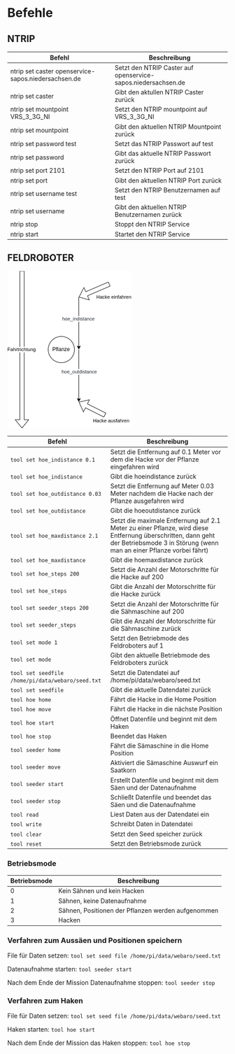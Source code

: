 # Befehle

## NTRIP

| Befehl | Beschreibung |
| ------ | ------------ |
| ntrip set caster openservice-sapos.niedersachsen.de | Setzt den NTRIP Caster auf openservice-sapos.niedersachsen.de |
| ntrip set caster | Gibt den aktullen NTRIP Caster zurück |
| ntrip set mountpoint VRS_3_3G_NI | Setzt den NTRIP mountpoint auf VRS_3_3G_NI |
| ntrip set mountpoint | Gibt den aktuellen NTRIP Mountpoint zurück |
| ntrip set password test | Setzt das NTRIP Passwort auf test |
| ntrip set password | Gibt das aktuelle NTRIP Passwort zurück |
| ntrip set port 2101 | Setzt den NTRIP Port auf 2101 |
| ntrip set port | Gibt den aktuellen NTRIP Port zurück |
| ntrip set username test | Setzt den NTRIP Benutzernamen auf test |
| ntrip set username | Gibt den aktuellen NTRIP Benutzernamen zurück |
| ntrip stop | Stoppt den NTRIP Service |
| ntrip start | Startet den NTRIP Service |

## FELDROBOTER

![](docs/seedhoe.drawio.png)

| Befehl | Beschreibung |
| ------ | ------------ |
| `tool set hoe_indistance 0.1` | Setzt die Entfernung auf 0.1 Meter vor dem die Hacke vor der Pflanze eingefahren wird |
| `tool set hoe_indistance` | Gibt die hoeindistance zurück |
| `tool set hoe_outdistance 0.03` | Setzt die Entfernung auf Meter 0.03 Meter nachdem die Hacke nach der Pflanze ausgefahren wird | 
| `tool set hoe_outdistance` | Gibt die hoeoutdistance zurück |
| `tool set hoe_maxdistance 2.1` | Setzt die maximale Entfernung auf 2.1 Meter zu einer Pflanze, wird diese Entfernung überschritten, dann geht der Betriebsmode 3 in Störung (wenn man an einer Pflanze vorbei fährt) |
| `tool set hoe_maxdistance` | Gibt die hoemaxdistance zurück |
| `tool set hoe_steps 200` | Setzt die Anzahl der Motorschritte für die Hacke auf 200 |
| `tool set hoe_steps` | Gibt die Anzahl der Motorschritte für die Hacke zurück |
| `tool set seeder_steps 200` | Setzt die Anzahl der Motorschritte für die Sähmaschine auf 200 |
| `tool set seeder_steps` | Gibt die Anzahl der Motorschritte für die Sähmaschine zurück |
| `tool set mode 1` | Setzt den Betriebmode des Feldroboters auf 1 |
| `tool set mode` | Gibt den aktuelle Betriebmode des Feldroboters zurück |
| `tool set seedfile /home/pi/data/webaro/seed.txt` | Setzt die Datendatei auf /home/pi/data/webaro/seed.txt |
| `tool set seedfile` | Gibt die aktuelle Datendatei zurück |
| `tool hoe home` | Fährt die Hacke in die Home Position |
| `tool hoe move` | Fährt die Hacke in die nächste Position |
| `tool hoe start` | Öffnet Datenfile und beginnt mit dem Haken |
| `tool hoe stop` | Beendet das Haken |
| `tool seeder home` | Fährt die Sämaschine in die Home Position |
| `tool seeder move` | Aktiviert die Sämaschine Auswurf ein Saatkorn |
| `tool seeder start` | Erstellt Datenfile und beginnt mit dem Säen und der Datenaufnahme |
| `tool seeder stop` | Schließt Datenfile und beendet das Säen und die Datenaufnahme |
| `tool read` | Liest Daten aus der Datendatei ein |
| `tool write` | Schreibt Daten in Datendatei |
| `tool clear` | Setzt den Seed speicher zurück |
| `tool reset` | Setzt den Betriebsmode zurück |

### Betriebsmode

| Betriebsmode | Beschreibung |
| ------ | ------------ |
| 0 | Kein Sähnen und kein Hacken |
| 1 | Sähnen, keine Datenaufnahme |
| 2 | Sähnen, Positionen der Pflanzen werden aufgenommen |
| 3 | Hacken |

### Verfahren zum Aussäen und Positionen speichern
File für Daten setzen: `tool set seed file /home/pi/data/webaro/seed.txt`

Datenaufnahme starten: `tool seeder start`

Nach dem Ende der Mission Datenaufnahme stoppen: `tool seeder stop`

### Verfahren zum Haken
File für Daten setzen: `tool set seed file /home/pi/data/webaro/seed.txt`

Haken starten: `tool hoe start`

Nach dem Ende der Mission das Haken stoppen: `tool hoe stop`